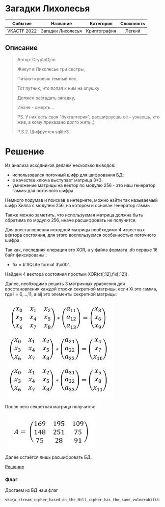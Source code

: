 # Загадки Лихолесья

|   Cобытие   | Название | Категория | Сложность |
| :---------: | :------: | :-------: | :-------: |
| VKACTF 2022 |  Загадки Лихолесья  |  Криптография  |  Легкий  |

## Описание

>Автор: CryptoDjon
>
>Живут в Лихолесье три сестры,
>
>Питают кровью темный лес.
>
>Тот путник, что попал к ним на опушку
>
>Должен разгадать загадку,
>
>Иначе - смерть…
>
>PS. У них есть своя "бухгалтерия", расшифруешь её – узнаешь, кто жив, а кому приказано долго жить ;)
>
>P.S.2. Шифруется sqlite3

# Решение

Из анализа исходников делаем несколько выводов: 
- использовался поточный шифр для шифрования БД;
- в качестве ключа выступает матрица 3*3;
- умножение матрицы на вектор по модулю 256 - это наш генератор гаммы для поточного шифра.

Немного подумав и поискав в интернете, можно найти так называемый шифр Хилла с модулем 256, на котором и основан генератор гаммы. 

Также можно заметить, что используемая матрица должна быть обратима по модулю 256, иначе расшифровать не получится.

Для восстановления исходной матрицы необходимо 4 известных вектора состояния, для этого воспользуемся особенностью поточного шифра.

Так как, последняя операция это XOR, а у файла формата .db первые 16 байт фиксированы : 
- fix = b'SQLite format 3\x00'. 

Найдем 4 вектора состояния простым XOR(ct[:12],fix[:12]).

Далее, необходимо решить 3 матричных уравнения для восстановления каждой строки секретной матрицы, если Xi это гамма, где i = 0,...,11, а aij это элементы секретной матрицы: 

![](img/solve_matr.PNG)

После чего секретная матрица получится: 

![](img/Matr.PNG)

Далее остаётся лишь расшифровать БД.

[Решение](solve.sage)
### Флаг

Достаем из БД наш флаг
```
vka{a_stream_cipher_based_on_the_Hill_cipher_has_the_same_vulnerabilities}
```
